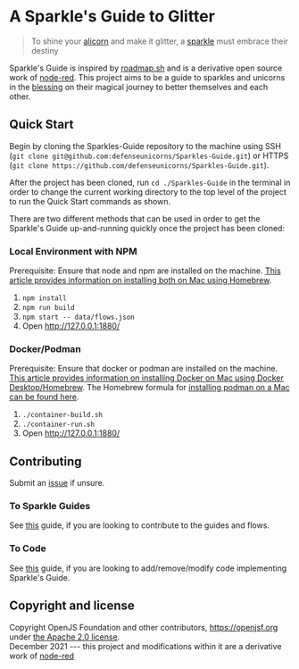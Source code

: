 # A Sparkle's Guide to Glitter
> To shine your [alicorn](Phttps://www.merriam-webster.com/dictionary/alicorn) and make it glitter, a [sparkle](https://twitter.com/andyerikson/status/655496264482758660?lang=en) must embrace their destiny

Sparkle's Guide is inspired by [roadmap.sh](https://roadmap.sh) and is a derivative open source work of [node-red](https://github.com/node-red/node-red). This project aims to be a guide to sparkles and unicorns in the [blessing](https://unicornyard.com/what-is-a-group-of-unicorns-called/) on their magical journey to better themselves and each other. 

## Quick Start

Begin by cloning the Sparkles-Guide repository to the machine using SSH (`git clone git@github.com:defenseunicorns/Sparkles-Guide.git`) or HTTPS (`git clone https://github.com/defenseunicorns/Sparkles-Guide.git`). 

After the project has been cloned, run `cd ./Sparkles-Guide` in the terminal in order to change the current working directory to the top level of the project to run the Quick Start commands as shown.

There are two different methods that can be used in order to get the Sparkle's Guide up-and-running quickly once the project has been cloned:

### Local Environment with NPM

Prerequisite: Ensure that node and npm are installed on the machine. [This article provides information on installing both on Mac using Homebrew](https://medium.com/@hayasnc/how-to-install-nodejs-and-npm-on-mac-using-homebrew-b33780287d8f).

1. `npm install`
2. `npm run build`
3. `npm start -- data/flows.json`
4. Open <http://127.0.0.1:1880/>

### Docker/Podman

Prerequisite: Ensure that docker or podman are installed on the machine. [This article provides information on installing Docker on Mac using Docker Desktop/Homebrew](https://www.cprime.com/resources/blog/docker-for-mac-with-homebrew-a-step-by-step-tutorial/). The Homebrew formula for [installing podman on a Mac can be found here](https://formulae.brew.sh/formula/podman).

1. `./container-build.sh`
2. `./container-run.sh`
3. Open <http://127.0.0.1:1880/>

## Contributing

Submit an [issue](https://github.com/defenseunicorns/Sparkles-Guide/issues/new) if unsure.

### To Sparkle Guides

See [this](docs/sparkles-guides-contribution.md) guide, if you are looking to contribute to the guides and flows. 

### To Code

See [this](docs/code-contribution.md) guide, if you are looking to add/remove/modify code implementing Sparkle's Guide.

## Copyright and license

Copyright OpenJS Foundation and other contributors, https://openjsf.org under [the Apache 2.0 license](LICENSE).  
December 2021 --- this project and modifications within it are a derivative work of [node-red](https://github.com/node-red/node-red)
